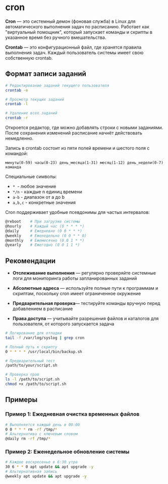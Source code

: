 # cron

**Cron** — это системный демон (фоновая служба) в Linux для автоматического выполнения задач по расписанию. Работает как "виртуальный помощник", который запускает команды и скрипты в указанное время без ручного вмешательства.  

**Crontab** — это конфигурационный файл, где хранятся правила выполнения задач. Каждый пользователь системы имеет свою собственную crontab.

## Формат записи заданий

```sh
# Редактирование заданий текущего пользователя
crontab -e

# Просмотр текущих заданий
crontab -l

# Удаление всех заданий
crontab -r
```

Откроется редактор, где можно добавлять строки с новыми заданиями. После сохранения изменений расписание начнёт действовать немедленно.

Запись в crontab состоит из пяти полей времени и шестого поля с командой:
```text
минуты(0-59) часы(0-23) день_месяца(1-31) месяц(1-12) день_недели(0-7) команда
```

Специальные символы:  
- `* `- любое значение  
- `*/n` - каждые n единиц времени  
- `a-b` - диапазон от a до b  
- `a,b,c` - конкретные значения 
 
Cron поддерживает удобные псевдонимы для частых интервалов:  
```sh
@reboot    # При загрузке системы
@hourly    # Каждый час (0 * * * *)
@daily     # Ежедневно (0 0 * * *)
@weekly    # Еженедельно (0 0 * * 0)
@monthly   # Ежемесячно (0 0 1 * *)
@yearly    # Ежегодно (0 0 1 1 *)
```

## Рекомендации

- **Отслеживание выполнения** — регулярно проверяйте системные логи для мониторинга работы запланированных заданий

- **Абсолютные адреса** — используйте полные пути к программам и скриптам, поскольку cron имеет ограниченное окружение

- **Предварительная проверка**— тестируйте команды вручную перед добавлением в расписание

- **Права доступа** — учитывайте разрешения файлов и каталогов для пользователя, от которого запускается задача

```sh
# Логирование для отладки
tail -f /var/log/syslog | grep cron

# Полный путь к скрипту
0 * * * * /usr/local/bin/backup.sh

# Предварительный тест
/path/to/your/script.sh

# Проверка прав
ls -l /path/to/script.sh
chmod +x /path/to/script.sh
```

## Примеры

### Пример 1: Ежедневная очистка временных файлов

```sh
# Выполняется каждый день в 00:00
0 0 * * * rm -rf /tmp/*
# Альтернатива с ключевым словом
@daily rm -rf /tmp/*
```

### Пример 2: Еженедельное обновление системы

```sh
# Каждое воскресенье в 6:30 утра
30 6 * * 0 apt update && apt upgrade -y
# Альтернативная запись
@weekly apt update && apt upgrade -y
```


